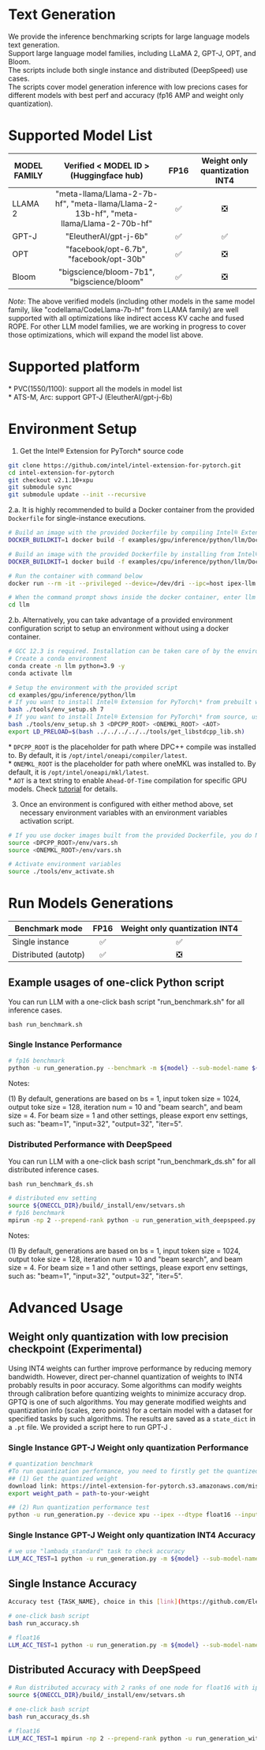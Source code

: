 # Text Generation

We provide the inference benchmarking scripts for large language models text generation.<br />
Support large language model families, including LLaMA 2, GPT-J, OPT, and Bloom.<br />
The scripts include both single instance and distributed (DeepSpeed) use cases.<br />
The scripts cover model generation inference with low precions cases for different models with best perf and accuracy (fp16 AMP and weight only quantization).<br />

# Supported Model List

| MODEL FAMILY | Verified < MODEL ID > (Huggingface hub)| FP16 | Weight only quantization INT4 |
|---|:---:|:---:|:---:|
|LLAMA 2| "meta-llama/Llama-2-7b-hf", "meta-llama/Llama-2-13b-hf", "meta-llama/Llama-2-70b-hf" | ✅ | ❎ |
|GPT-J| "EleutherAI/gpt-j-6b" | ✅ | ✅ |
|OPT|"facebook/opt-6.7b", "facebook/opt-30b"| ✅ | ❎ |
|Bloom|"bigscience/bloom-7b1", "bigscience/bloom"| ✅ | ❎ |

*Note*: The above verified models (including other models in the same model family, like "codellama/CodeLlama-7b-hf" from LLAMA family) are well supported with all optimizations like indirect access KV cache and fused ROPE. For other LLM model families, we are working in progress to cover those optimizations, which will expand the model list above.

# Supported platform

\* PVC(1550/1100): support all the models in model list<br />
\* ATS-M, Arc: support GPT-J (EleutherAI/gpt-j-6b)

# Environment Setup

1. Get the Intel® Extension for PyTorch\* source code

```bash
git clone https://github.com/intel/intel-extension-for-pytorch.git
cd intel-extension-for-pytorch
git checkout v2.1.10+xpu
git submodule sync
git submodule update --init --recursive
```

2.a. It is highly recommended to build a Docker container from the provided `Dockerfile` for single-instance executions.

```bash
# Build an image with the provided Dockerfile by compiling Intel® Extension for PyTorch* from source
DOCKER_BUILDKIT=1 docker build -f examples/gpu/inference/python/llm/Dockerfile --build-arg GID_RENDER=$(getent group render | sed -E 's,^render:[^:]*:([^:]*):.*$,\1,') --build-arg COMPILE=ON -t ipex-llm:2.1.10 .

# Build an image with the provided Dockerfile by installing from Intel® Extension for PyTorch* prebuilt wheel files
DOCKER_BUILDKIT=1 docker build -f examples/cpu/inference/python/llm/Dockerfile --build-arg GID_RENDER=$(getent group render | sed -E 's,^render:[^:]*:([^:]*):.*$,\1,') -t ipex-llm:2.1.10 .

# Run the container with command below
docker run --rm -it --privileged --device=/dev/dri --ipc=host ipex-llm:2.1.10 bash

# When the command prompt shows inside the docker container, enter llm examples directory
cd llm
```

2.b. Alternatively, you can take advantage of a provided environment configuration script to setup an environment without using a docker container.

```bash
# GCC 12.3 is required. Installation can be taken care of by the environment configuration script.
# Create a conda environment
conda create -n llm python=3.9 -y
conda activate llm

# Setup the environment with the provided script
cd examples/gpu/inference/python/llm
# If you want to install Intel® Extension for PyTorch\* from prebuilt wheel files, use the command below:
bash ./tools/env_setup.sh 7
# If you want to install Intel® Extension for PyTorch\* from source, use the commands below:
bash ./tools/env_setup.sh 3 <DPCPP_ROOT> <ONEMKL_ROOT> <AOT>
export LD_PRELOAD=$(bash ../../../../../tools/get_libstdcpp_lib.sh)
```

\* `DPCPP_ROOT` is the placeholder for path where DPC++ compile was installed to. By default, it is `/opt/intel/oneapi/compiler/latest`.<br />
\* `ONEMKL_ROOT` is the placeholder for path where oneMKL was installed to. By default, it is `/opt/intel/oneapi/mkl/latest`.<br />
\* `AOT` is a text string to enable `Ahead-Of-Time` compilation for specific GPU models. Check [tutorial](../../../../../docs/tutorials/technical_details/AOT.md) for details.<br />

3. Once an environment is configured with either method above, set necessary environment variables with an environment variables activation script.

```bash
# If you use docker images built from the provided Dockerfile, you do NOT need to run the following 2 commands.
source <DPCPP_ROOT>/env/vars.sh
source <ONEMKL_ROOT>/env/vars.sh

# Activate environment variables
source ./tools/env_activate.sh
```


# Run Models Generations

| Benchmark mode | FP16 | Weight only quantization INT4 |
|---|:---:|:---:|
|Single instance | ✅ | ✅ |
| Distributed (autotp) |  ✅ | ❎ |

## Example usages of one-click Python script
You can run LLM with a one-click bash script "run_benchmark.sh" for all inference cases.
```
bash run_benchmark.sh
```

### Single Instance Performance

```bash
# fp16 benchmark
python -u run_generation.py --benchmark -m ${model} --sub-model-name ${sub_model_name} --num-beams ${beam} --num-iter ${iter} --batch-size ${bs} --input-tokens ${input} --max-new-tokens ${out} --device xpu --ipex --dtype float16 --token-latency
```

Notes:

(1) By default, generations are based on bs = 1, input token size = 1024, output toke size = 128, iteration num = 10 and "beam search", and beam size = 4. For beam size = 1 and other settings, please export env settings, such as: "beam=1", "input=32", "output=32", "iter=5".

### Distributed Performance with DeepSpeed

You can run LLM with a one-click bash script "run_benchmark_ds.sh" for all distributed inference cases.
```
bash run_benchmark_ds.sh
```

```bash
# distributed env setting
source ${ONECCL_DIR}/build/_install/env/setvars.sh
# fp16 benchmark
mpirun -np 2 --prepend-rank python -u run_generation_with_deepspeed.py --benchmark -m ${model} --sub-model-name ${sub_model_name} --num-beams ${beam} --num-iter ${iter} --batch-size ${bs} --input-tokens ${input} --max-new-tokens ${out} --device xpu --ipex --dtype float16 --token-latency
```

Notes:

(1) By default, generations are based on bs = 1, input token size = 1024, output toke size = 128, iteration num = 10 and "beam search", and beam size = 4. For beam size = 1 and other settings, please export env settings, such as: "beam=1", "input=32", "output=32", "iter=5".

# Advanced Usage

## Weight only quantization with low precision checkpoint (Experimental)

Using INT4 weights can further improve performance by reducing memory bandwidth. However, direct per-channel quantization of weights to INT4 probably results in poor accuracy. Some algorithms can modify weights through calibration before quantizing weights to minimize accuracy drop. GPTQ is one of such algorithms. You may generate modified weights and quantization info (scales, zero points) for a certain model with a dataset for specified tasks by such algorithms. The results are saved as a `state_dict` in a `.pt` file. We provided a script here to run GPT-J .

### Single Instance GPT-J Weight only quantization Performance

```bash
# quantization benchmark
#To run quantization performance, you need to firstly get the quantized weight with the following step (1) and then run the performance benchmark with the following step (2)
## (1) Get the quantized weight
download link: https://intel-extension-for-pytorch.s3.amazonaws.com/miscellaneous/llm/xpu/gptj_int4_weight_master.pt
export weight_path = path-to-your-weight

## (2) Run quantization performance test
python -u run_generation.py --device xpu --ipex --dtype float16 --input-tokens ${input} --max-new-tokens ${out}  --token-latency --benchmark  --num-beams ${beam}  -m ${model} --sub-model-name ${sub_model_name}  --woq --woq_checkpoint_path ${weight_path}
```

### Single Instance GPT-J Weight only quantization INT4 Accuracy

```bash
# we use "lambada_standard" task to check accuracy
LLM_ACC_TEST=1 python -u run_generation.py -m ${model} --sub-model-name ${sub_model_name} --ipex --dtype float16 --accuracy-only --acc-tasks ${task} --woq --woq_checkpoint_path ${weight_path}
```

## Single Instance Accuracy

```bash
Accuracy test {TASK_NAME}, choice in this [link](https://github.com/EleutherAI/lm-evaluation-harness/blob/master/docs/task_table.md), by default we use "lambada_standard"

# one-click bash script
bash run_accuracy.sh

# float16
LLM_ACC_TEST=1 python -u run_generation.py -m ${model} --sub-model-name ${sub_model_name} --ipex --dtype float16 --accuracy-only --acc-tasks ${task}
```

## Distributed Accuracy with DeepSpeed

```bash
# Run distributed accuracy with 2 ranks of one node for float16 with ipex
source ${ONECCL_DIR}/build/_install/env/setvars.sh

# one-click bash script
bash run_accuracy_ds.sh

# float16
LLM_ACC_TEST=1 mpirun -np 2 --prepend-rank python -u run_generation_with_deepspeed.py -m ${model} --sub-model-name ${sub_model_name} --ipex --dtype float16 --accuracy-only --acc-tasks ${task} 2>&1
```
